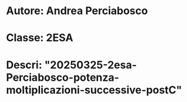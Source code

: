 # Autore: Andrea Perciabosco
# Classe: 2ESA
# Descri: "20250325-2esa-Perciabosco-potenza-moltiplicazioni-successive-postC"
